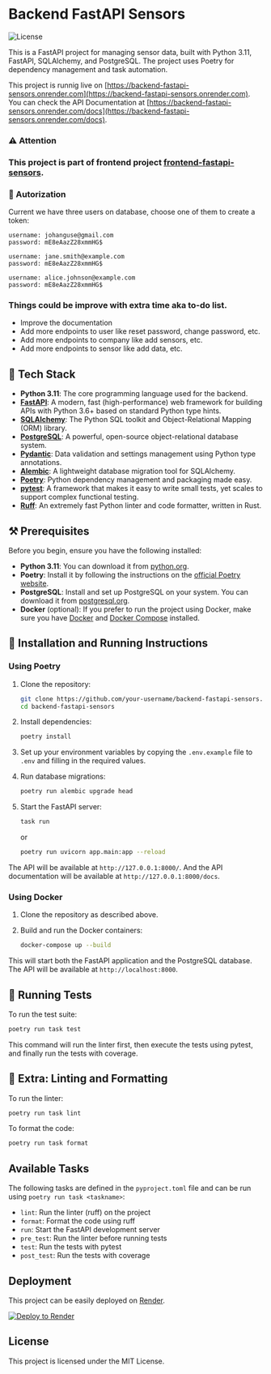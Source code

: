 # Backend FastAPI Sensors

![License](https://img.shields.io/badge/license-MIT-blue)

This is a FastAPI project for managing sensor data, built with Python 3.11, FastAPI, SQLAlchemy, and PostgreSQL. The project uses Poetry for dependency management and task automation.

This project is runnig live on [https://backend-fastapi-sensors.onrender.com](https://backend-fastapi-sensors.onrender.com).
You can check the API Documentation at [https://backend-fastapi-sensors.onrender.com/docs](https://backend-fastapi-sensors.onrender.com/docs).

### ⚠️ Attention
### This project is part of frontend project [frontend-fastapi-sensors](https://github.com/johanguse/frontend-fastapi-sensors).


### 🔐 Autorization

Current we have three users on database, choose one of them to create a token:
```
username: johanguse@gmail.com
password: mE8eAazZ28xmmHG$
```
```
username: jane.smith@example.com
password: mE8eAazZ28xmmHG$
```
```
username: alice.johnson@example.com
password: mE8eAazZ28xmmHG$
```


### Things could be improve with extra time aka to-do list.

 - Improve the documentation
 - Add more endpoints to user like reset password, change password, etc.
 - Add more endpoints to company like add sensors, etc.
 - Add more endpoints to sensor like add data, etc.
 

## 🤖 Tech Stack

- **Python 3.11**: The core programming language used for the backend.
- **[FastAPI](https://fastapi.tiangolo.com/)**: A modern, fast (high-performance) web framework for building APIs with Python 3.6+ based on standard Python type hints.
- **[SQLAlchemy](https://www.sqlalchemy.org/)**: The Python SQL toolkit and Object-Relational Mapping (ORM) library.
- **[PostgreSQL](https://www.postgresql.org/)**: A powerful, open-source object-relational database system.
- **[Pydantic](https://pydantic-docs.helpmanual.io/)**: Data validation and settings management using Python type annotations.
- **[Alembic](https://alembic.sqlalchemy.org/)**: A lightweight database migration tool for SQLAlchemy.
- **[Poetry](https://python-poetry.org/)**: Python dependency management and packaging made easy.
- **[pytest](https://docs.pytest.org/)**: A framework that makes it easy to write small tests, yet scales to support complex functional testing.
- **[Ruff](https://github.com/astral-sh/ruff)**: An extremely fast Python linter and code formatter, written in Rust.

## ⚒️ Prerequisites

Before you begin, ensure you have the following installed:

- **Python 3.11**: You can download it from [python.org](https://www.python.org/downloads/).
- **Poetry**: Install it by following the instructions on the [official Poetry website](https://python-poetry.org/docs/#installation).
- **PostgreSQL**: Install and set up PostgreSQL on your system. You can download it from [postgresql.org](https://www.postgresql.org/download/).
- **Docker** (optional): If you prefer to run the project using Docker, make sure you have [Docker](https://www.docker.com/get-started) and [Docker Compose](https://docs.docker.com/compose/install/) installed.

## 🚀 Installation and Running Instructions

### Using Poetry

1. Clone the repository:
   ```bash
   git clone https://github.com/your-username/backend-fastapi-sensors.git
   cd backend-fastapi-sensors
   ```

2. Install dependencies:
   ```bash
   poetry install
   ```

3. Set up your environment variables by copying the `.env.example` file to `.env` and filling in the required values.

4. Run database migrations:
   ```bash
   poetry run alembic upgrade head
   ```

5. Start the FastAPI server:
    ```bash
   task run
   ```
   or

   ```bash
   poetry run uvicorn app.main:app --reload
   ```

The API will be available at `http://127.0.0.1:8000/`.
And the API documentation will be available at `http://127.0.0.1:8000/docs`.

### Using Docker

1. Clone the repository as described above.

2. Build and run the Docker containers:
   ```bash
   docker-compose up --build
   ```

This will start both the FastAPI application and the PostgreSQL database. The API will be available at `http://localhost:8000`.

## 🧪 Running Tests

To run the test suite:

```bash
poetry run task test
```

This command will run the linter first, then execute the tests using pytest, and finally run the tests with coverage.

## 📝 Extra: Linting and Formatting

To run the linter:

```bash
poetry run task lint
```

To format the code:

```bash
poetry run task format
```

## Available Tasks

The following tasks are defined in the `pyproject.toml` file and can be run using `poetry run task <taskname>`:

- `lint`: Run the linter (ruff) on the project
- `format`: Format the code using ruff
- `run`: Start the FastAPI development server
- `pre_test`: Run the linter before running tests
- `test`: Run the tests with pytest
- `post_test`: Run the tests with coverage

## Deployment

This project can be easily deployed on [Render](https://render.com/).

[![Deploy to Render](https://render.com/images/deploy-to-render-button.svg)](https://render.com/deploy?repo=https://github.com/render-examples/fastapi)

## License

This project is licensed under the MIT License.